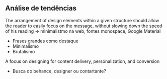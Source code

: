 ## Análise de tendências

The arrangement of design elements within a given structure should allow the reader to easily focus on the message, without slowing down the speed of his reading -> minimalistmo na web, fontes monospace, Google Material

* Frases grandes como destaque
* Minimalismo
* Brutalismo

A focus on designing for content delivery, personalization, and conversion

* Busca do behance, designer ou contartante?

